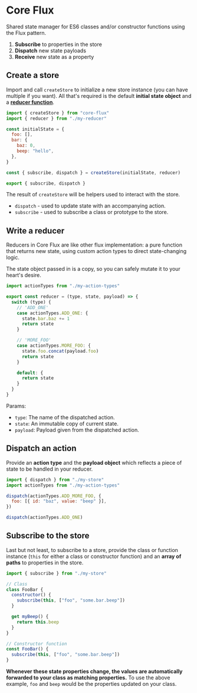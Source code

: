 # Core Flux

Shared state manager for ES6 classes and/or constructor functions using the Flux pattern.

1. **Subscribe** to properties in the store
2. **Dispatch** new state payloads
3. **Receive** new state as a property

## Create a store

Import and call `createStore` to initialize a new store instance (you can have multiple if you want). All that's required is the default **initial state object** and a [**reducer function**](#write-a-reducer).

```js
import { createStore } from "core-flux"
import { reducer } from "./my-reducer"

const initialState = {
  foo: [],
  bar: {
    baz: 0,
    beep: "hello",
  },
}

const { subscribe, dispatch } = createStore(initialState, reducer)

export { subscribe, dispatch }
```

The result of `createStore` will be helpers used to interact with the store.

- `dispatch` - used to update state with an accompanying action.
- `subscribe` - used to subscribe a class or prototype to the store.

## Write a reducer

Reducers in Core Flux are like other flux implementation: a pure function that returns new state, using custom action types to direct state-changing logic.

The state object passed in is a copy, so you can safely mutate it to your heart's desire.

```js
import actionTypes from "./my-action-types"

export const reducer = (type, state, payload) => {
  switch (type) {
    // 'ADD_ONE'
    case actionTypes.ADD_ONE: {
      state.bar.baz += 1
      return state
    }

    // 'MORE_FOO'
    case actionTypes.MORE_FOO: {
      state.foo.concat(payload.foo)
      return state
    }

    default: {
      return state
    }
  }
}
```

Params:

- `type`: The name of the dispatched action.
- `state`: An immutable copy of current state.
- `payload`: Payload given from the dispatched action.

## Dispatch an action

Provide an **action type** and the **payload object** which reflects a piece of state to be handled in your reducer.

```js
import { dispatch } from "./my-store"
import actionTypes from "./my-action-types"

dispatch(actionTypes.ADD_MORE_FOO, {
  foo: [{ id: "baz", value: "beep" }],
})

dispatch(actionTypes.ADD_ONE)
```

## Subscribe to the store

Last but not least, to subscribe to a store, provide the class or function instance (`this` for either a class or constructor function) and an **array of paths** to properties in the store.

```js
import { subscribe } from "./my-store"

// Class
class FooBar {
  constructor() {
    subscribe(this, ["foo", "some.bar.beep"])
  }

  get myBeep() {
    return this.beep
  }
}

// Constructor function
const FooBar() {
  subscribe(this, ["foo", "some.bar.beep"])
}
```

**Whenever these state properties change, the values are automatically forwarded to your class as matching properties.** To use the above example, `foo` and `beep` would be the properties updated on your class.
